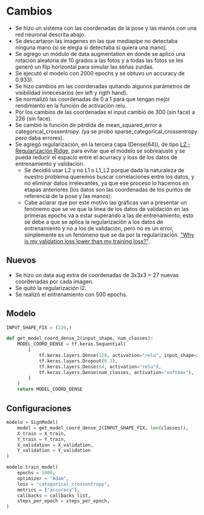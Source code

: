 # Cambios
- Se hizo un sistema con las coordenadas de la pose y las manos con una red neuronal descrita abajo.
- Se descartaron las imagenes en las que mediapipe no detectaba ninguna mano (si se elegia si detectaba si quiera una mano).
- Se agrego un módulo de data augmentation en donde se aplico una rotación aleatoria de 10 grados a las fotos y a todas las fotos se les generó un flip horizontal para simular las señas zurdas.
- Se ejecutó el modelo con 2000 epochs y se obtuvo un accuracy de 0.933).
- Se hizo cambios en las coordenadas quitando algunos parámetros de visibilidad innecesarios (en left y rigth hand).
- Se normalizó las coordenadas de 0 a 1 para que tengan mejor rendimiento en la función de activación relu.
- Por los cambios de las coordenadas el input cambió de 300 (sin face) a 226 (sin face).
- Se cambió la función de pérdida de mean_squared_error a categorical_crossentropy. (ya se probó sparse_categorical_crossentropy pero daba errores).
- Se agregó regularización, en la tercera capa (Dense(64)), de tipo [L2 - Regularización Ridge](https://www.iartificial.net/regularizacion-lasso-l1-ridge-l2-y-elasticnet/), para evitar que el modelo se sobreajuste y se pueda reducir el espacio entre el acurracy y loss de los datos de entrenamiento y validación.
  - Se decidió usar L2 y no L1 o L1_L2 porque dada la naturaleza de nuestro problema queremos buscar correlaciones entre los datos, y no eliminar datos irrelevantes, ya que ese proceso lo hacemos en etapas anteriores (los datos son las coordenadas de los puntos de referencia de la pose y las manos).
  - Cabe aclarar que por este motivo las gráficas van a presentar un fenónemo que se ve que la línea de los datos de validación en las primeras epochs va a estar superando a las de entrenamiento; esto se debe a que se aplica la regularización a los datos de entrenamiento y no a los de validación, pero no es un error, simplemente es un fenómeno que se da por la regularización. ["Why is my validation loss lower than my training loss?"](https://pyimagesearch.com/2019/10/14/why-is-my-validation-loss-lower-than-my-training-loss/).
## Nuevos
- Se hizo un data aug extra de coordenadas de 3x3x3 = 27 nuevas coordenadas por cada imagen.
- Se quitó la regularización l2.
- Se realizó el entrenamiento con 500 epochs.
## Modelo
```python
INPUT_SHAPE_FIX = (226,)

def get_model_coord_dense_2(input_shape, num_classes):
    MODEL_COORD_DENSE = tf.keras.Sequential(
        [
            tf.keras.layers.Dense(128, activation="relu", input_shape=input_shape),
            tf.keras.layers.Dropout(0.3),
            tf.keras.layers.Dense(64, activation="relu"),
            tf.keras.layers.Dense(num_classes, activation="softmax"),
        ]
    )
    return MODEL_COORD_DENSE
```
## Configuraciones
```python
modelo = SignModel(
    model = get_model_coord_dense_2(INPUT_SHAPE_FIX, len(classes)),
    X_train = X_train,
    Y_train = Y_train,
    X_validation = X_validation,
    Y_validation = Y_validation
)

modelo.train_model(
    epochs = 1000,
    optimizer = "Adam",
    loss = "categorical_crossentropy",
    metrics = ["accuracy"],
    callbacks = callbacks_list,
    steps_per_epoch = steps_per_epoch,
)
```
